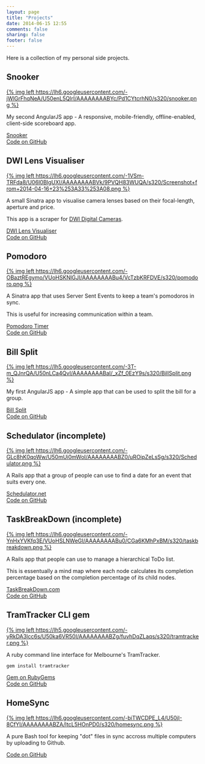 ```yaml
---
layout: page
title: "Projects"
date: 2014-06-15 12:55
comments: false
sharing: false
footer: false
---
```


Here is a collection of my personal side projects.


Snooker
-------

[{% img left https://lh6.googleusercontent.com/-jWlGrFhqNeA/U50enL5QlrI/AAAAAAAABYc/Pd1CYtcrhN0/s320/snooker.png %}](http://snooker.stevenocchipinti.com)

My second AngularJS app - A responsive, mobile-friendly, offline-enabled, client-side scoreboard app.

[Snooker](http://www.poosnooker.com)  
[Code on GitHub](https://github.com/stevenocchipinti/snooker)


DWI Lens Visualiser
-------------------

[{% img left https://lh6.googleusercontent.com/-1VSm-TRFda8/U06I0BlgUXI/AAAAAAAABVk/9PVQH83WUQA/s320/Screenshot+from+2014-04-16+23%253A33%253A08.png %}](http://dwi.stevenocchipinti.com)

A small Sinatra app to visualise camera lenses based on their focal-length, aperture and price.

This app is a scraper for [DWI Digital Cameras](http://www.dwidigitalcameras.com.au).

[DWI Lens Visualiser](http://dwi.stevenocchipinti.com)  
[Code on GitHub](https://github.com/stevenocchipinti/dwi-visualiser)


Pomodoro
--------

[{% img left https://lh6.googleusercontent.com/-OBaztREgymo/VUoHSKNlGJI/AAAAAAAABu4/VcTzbKRFDVE/s320/pomodoro.png %}](http://pomodoro.stevenocchipinti.com)

A Sinatra app that uses Server Sent Events to keep a team's pomodoros in sync.

This is useful for increasing communication within a team.

[Pomodoro Timer](http://pomodoro.stevenocchipinti.com)  
[Code on GitHub](https://github.com/stevenocchipinti/pomodoro)


Bill Split
----------

[{% img left https://lh5.googleusercontent.com/-3T-m_QJnrQA/U50nLCa4QvI/AAAAAAAABaI/_xZf_0EzY9s/s320/BillSplit.png %}](http://billsplit.stevenocchipinti.com)

My first AngularJS app - A simple app that can be used to split the bill for a group.

[Bill Split](http://billsplit.stevenocchipinti.com)  
[Code on GitHub](https://github.com/stevenocchipinti/billsplit)


Schedulator (incomplete)
------------------------

[{% img left https://lh6.googleusercontent.com/-GLc8hK0qoWw/U50mUi0mWoI/AAAAAAAABZ0/uROipZeLsSg/s320/Schedulator.png %}](http://schedulator.net)

A Rails app that a group of people can use to find a date for an event that suits every one.

[Schedulator.net](http://schedulator.net)  
[Code on GitHub](https://github.com/stevenocchipinti/schedulator)


TaskBreakDown (incomplete)
--------------------------

[{% img left https://lh6.googleusercontent.com/-YnHxYVKfq3E/VUoHSLNWeGI/AAAAAAAABu0/CGa6KMhPxBM/s320/taskbreakdown.png %}](http://taskbreakdown.com)

A Rails app that people can use to manage a hierarchical ToDo list.

This is essentually a mind map where each node calculates its completion percentage based on the completion percentage of its child nodes.

[TaskBreakDown.com](http://taskbreakdown.com)  
[Code on GitHub](https://github.com/stevenocchipinti/taskbreakdown)


TramTracker CLI gem
-------------------

[{% img left https://lh5.googleusercontent.com/-yRkDA3lcc6s/U50ka6VR50I/AAAAAAAABZg/fuvhDqZLaqs/s320/tramtracker.png %}](https://github.com/stevenocchipinti/tramtracker)

A ruby command line interface for Melbourne's TramTracker.

```
gem install tramtracker
```

[Gem on RubyGems](https://rubygems.org/gems/tramtracker)  
[Code on GitHub](https://github.com/stevenocchipinti/tramtracker)


HomeSync
--------

[{% img left https://lh6.googleusercontent.com/-biTWCDPE_L4/U50jI-8CfYI/AAAAAAAABZA/ltcL5HOnPD0/s320/homesync.png %}](https://github.com/stevenocchipinti/homesync)

A pure Bash tool for keeping "dot" files in sync accross multiple computers by uploading to Github.

[Code on GitHub](https://github.com/stevenocchipinti/homesync)

<div style="clear: both"/>
